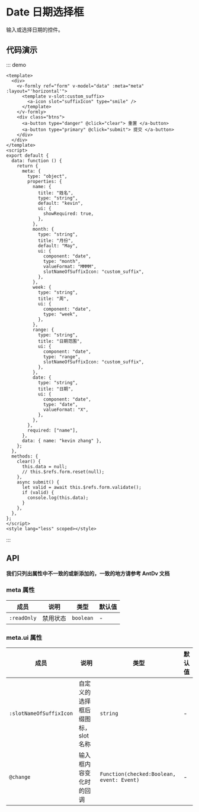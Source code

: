 # Date 日期选择框

输入或选择日期的控件。

## 代码演示

::: demo

```vue
<template>
  <div>
    <v-formly ref="form" v-model="data" :meta="meta" :layout="'horizontal'">
      <template v-slot:custom_suffix>
        <a-icon slot="suffixIcon" type="smile" />
      </template>
    </v-formly>
    <div class="btns">
      <a-button type="danger" @click="clear"> 重置 </a-button>
      <a-button type="primary" @click="submit"> 提交 </a-button>
    </div>
  </div>
</template>
<script>
export default {
  data: function () {
    return {
      meta: {
        type: "object",
        properties: {
          name: {
            title: "姓名",
            type: "string",
            default: "kevin",
            ui: {
              showRequired: true,
            },
          },
          month: {
            type: "string",
            title: "月份",
            default: "May",
            ui: {
              component: "date",
              type: "month",
              valueFormat: "MMMM",
              slotNameOfSuffixIcon: "custom_suffix",
            },
          },
          week: {
            type: "string",
            title: "周",
            ui: {
              component: "date",
              type: "week",
            },
          },
          range: {
            type: "string",
            title: "日期范围",
            ui: {
              component: "date",
              type: "range",
              slotNameOfSuffixIcon: "custom_suffix",
            },
          },
          date: {
            type: "string",
            title: "日期",
            ui: {
              component: "date",
              type: "date",
              valueFormat: "X",
            },
          },
        },
        required: ["name"],
      },
      data: { name: "kevin zhang" },
    };
  },
  methods: {
    clear() {
      this.data = null;
      // this.$refs.form.reset(null);
    },
    async submit() {
      let valid = await this.$refs.form.validate();
      if (valid) {
        console.log(this.data);
      }
    },
  },
};
</script>
<style lang="less" scoped></style>
```

:::

## API

**我们只列出属性中不一致的或新添加的，一致的地方请参考 AntDv 文档**

### meta 属性

| 成员        | 说明     | 类型      | 默认值 |
| ----------- | -------- | --------- | ------ |
| `:readOnly` | 禁用状态 | `boolean` | -      |

### meta.ui 属性

| 成员                    | 说明                              | 类型                                      | 默认值 |
| ----------------------- | --------------------------------- | ----------------------------------------- | ------ |
| `:slotNameOfSuffixIcon` | 自定义的选择框后缀图标，slot 名称 | `string`                                  | -      |
| `@change`               | 输入框内容变化时的回调            | `Function(checked:Boolean, event: Event)` | -      |
